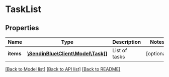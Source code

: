 # TaskList

## Properties
Name | Type | Description | Notes
------------ | ------------- | ------------- | -------------
**items** | [**\SendinBlue\Client\Model\Task[]**](Task.md) | List of tasks | [optional] 

[[Back to Model list]](../../README.md#documentation-for-models) [[Back to API list]](../../README.md#documentation-for-api-endpoints) [[Back to README]](../../README.md)


